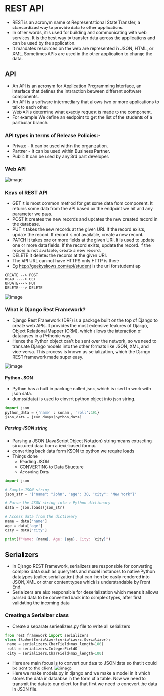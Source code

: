 # REST API
- REST is an acronym name of Representational State Transfer, a standardized way to provide data to other applications.
- In other words, it is used for building and communicating with web services. It is the best way to transfer data across the applications and can be used by the application.
- It mandates resources on the web are represented in JSON, HTML, or XML. Sometimes APIs are used in the other application to change the data.

## API 
- An API is an acronym for Application Programming Interface, an interface that defines the interaction between different software components.
- An API is a software intermediary that allows two or more applications to talk to
each other.
- Web APIs determine what exactly request is made to the component.
- For example We define an endpoint to get the list of the students of a particular branch.
### API types in terms of Release Policies:-
- Private - It can be used within the organization.
- Partner - It can be used within Business Partner.
- Public It can be used by any 3rd part developer.

### Web API
![image](https://github.com/pratt0007/TIL/assets/100209212/e57a6292-a0aa-46e0-9db5-b8920cbcb37b).


### Keys of REST API
- GET It is most common method for get some data from component. It returns some data from the API based on the endpoint we hit and any parameter we pass.
- POST It creates the new records and updates the new created record in the database.
- PUT It takes the new records at the given URI. If the record exists, update the record. If record is not available, create a new record.
- PATCH It takes one or more fields at the given URI. It is used to update one or more data fields. If the record exists, update the record. If the record is not available, create a new record.
- DELETE It deletes the records at the given URI.
- The API URL can not have HTTPS only HTTP is there
- Eg http://geekyshows.com/api/student  is the url for studemt api

```
CREATE --> POST
READ ----> GET
UPDATE---> PUT
DELETE---> DELETE
```
![image](https://github.com/pratt0007/TIL/assets/100209212/1f7b98e3-7ca4-4a3b-9d41-664440589471)

### What is Django Rest Framework?
- Django Rest Framework (DRF) is a package built on the top of Django to create web APIs. It provides the most extensive features of Django, Object Relational Mapper (ORM), which allows the interaction of databases in a Pythonic way.
- Hence the Python object can't be sent over the network, so we need to translate Django models into the other formats like JSON, XML, and vice-versa. This process is known as serialization, which the Django REST framework made super easy.

 ![image](https://github.com/pratt0007/TIL/assets/100209212/c7b676b3-076e-41a5-8703-64e16fc484d5)

#### Python JSON
- Python has a built in package called json, which is used to work with json data.
- dumps(data) is used to cinvert python object into json string.
```python
import json
python_data = {'name' : sonam , 'roll':101}
json_data = json.dumps(python_data)
```
##### Parsing JSON string
- Parsing a JSON (JavaScript Object Notation) string means extracting structured data from a text-based format.
- converting back data form KSON to python we require loads
- Things done
    - Reading JSON
    - CONVERTING to Data Structure
    - Accesing Data
```python
import json

# Sample JSON string
json_str = '{"name": "John", "age": 30, "city": "New York"}'

# Parse the JSON string into a Python dictionary
data = json.loads(json_str)

# Access data from the dictionary
name = data['name']
age = data['age']
city = data['city']

print(f"Name: {name}, Age: {age}, City: {city}")
```
## Serializers
- In Django REST Framework, serializers are responsible for converting complex data such as querysets and model instances to native Python datatypes (called serialization) that can then be easily rendered into JSON, XML or other content types which is understandable by Front End.
- Serializers are also responsible for deserialization which means it allows parsed data to be converted back into complex types, after first validating the incoming data.

### Creating a Serializer class
- Create a separate seriealizers.py file to write all serializers
```PYTHON
from rest framework import serializers
class StudentSerializer(serializers.Serializer):
 name = serializers.CharField(max_length=100)
 roll = serializers.IntegerFieldO
 city = serializers.CharField(max_length=100)
```
- Here are main focus is to convert our data to JSON data so that it could be sent to the client.
![image](https://github.com/pratt0007/TIL/assets/100209212/c502d9d3-ae14-4709-bc91-d35e58bc09d3)
- Here we make models.py in django and we make a model in it which stores the data in dataabse in the form of a table. Now we need to transmit the data to our client for that first we need to concvert the data in JSON file.
 


